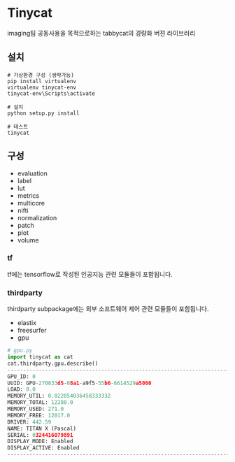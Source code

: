 # Tinycat

imaging팀 공동사용을 목적으로하는 tabbycat의 경량화 버젼 라이브러리

## 설치

```
# 가상환경 구성 (생략가능)
pip install virtualenv
virtualenv tinycat-env
tinycat-env\Scripts\activate

# 설치
python setup.py install

# 테스트
tinycat
```

## 구성

* evaluation  
* label  
* lut  
* metrics  
* multicore  
* nifti  
* normalization  
* patch  
* plot  
* volume  

### tf

tf에는 tensorflow로 작성된 인공지능 관련 모듈들이 포함됩니다.

### thirdparty

thirdparty subpackage에는 외부 소프트웨어 제어 관련 모듈들이 포함됩니다.

* elastix
* freesurfer
* gpu

```python
# gpu.py
import tinycat as cat
cat.thirdparty.gpu.describe()
--------------------------------------------------------------------------------
GPU_ID: 0
UUID: GPU-270833d5-08a1-a9f5-55b6-6614529a5060
LOAD: 0.0
MEMORY_UTIL: 0.022054036458333332
MEMORY_TOTAL: 12288.0
MEMORY_USED: 271.0
MEMORY_FREE: 12017.0
DRIVER: 442.59
NAME: TITAN X (Pascal)
SERIAL: 0324416079891
DISPLAY_MODE: Enabled
DISPLAY_ACTIVE: Enabled
--------------------------------------------------------------------------------
```
